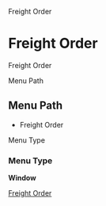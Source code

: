 
Freight Order
# Freight Order


Freight Order

Menu Path
## Menu Path



- Freight Order

Menu Type
### Menu Type

**Window**


[Freight Order](../../functional-guide/window/window-freight-order.md)